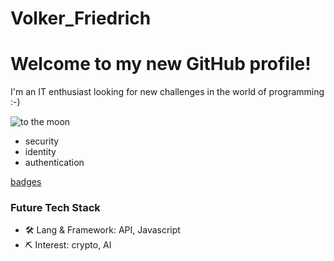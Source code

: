 # Volker_Friedrich
# Welcome to my new GitHub profile!

I'm an IT enthusiast looking for new challenges in the world of programming :-)

![to the moon](https://cdn.mos.cms.futurecdn.net/jQmJrRLY73sV8JgyPm6cRm-1200-80.jpg.webp)

- security 
- identity 
- authentication

[badges](https://www.credly.com/users/volker-friedrich.d06517e1)

### Future Tech Stack

- 🛠 Lang & Framework:  API, Javascript
- ⛏ Interest: crypto, AI
